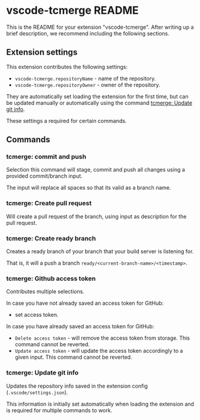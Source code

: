 # vscode-tcmerge README

This is the README for your extension "vscode-tcmerge". After writing up a brief description, we recommend including the following sections.

## Extension settings

This extension contributes the following settings:

* `vscode-tcmerge.repositoryName` - name of the repository.
* `vscode-tcmerge.repositoryOwner` - owner of the repository.

They are automatically set loading the extension for the first time, but can be updated manually or automatically using the command [tcmerge: Update git info](https://github.com/hilleer/vscode-tcmerge#user-content-tcmerge-update-git-info).

These settings a required for certain commands.

## Commands

### tcmerge: commit and push

Selection this command will stage, commit and push all changes using a provided commit/branch input.

The input will replace all spaces so that its valid as a branch name.

### tcmerge: Create pull request

Will create a pull request of the branch, using input as description for the pull request.

### tcmerge: Create ready branch

Creates a ready branch of your branch that your build server is listening for.

That is, it will a push a branch `ready/<current-branch-name>/<timestamp>`.

### tcmerge: Github access token

Contributes multiple selections.

In case you have not already saved an access token for GitHub:

* set access token.

In case you have already saved an access token for GitHub:

* `Delete access token` - will remove the access token from storage. This command cannot be reverted.
* `Update access token` - will update the access token accordingly to a given input. This command cannot be reverted.

### tcmerge: Update git info

Updates the repository info saved in the extension config (`.vscode/settings.json`).

This information is initially set automatically when loading the extension and is required for multiple commands to work.